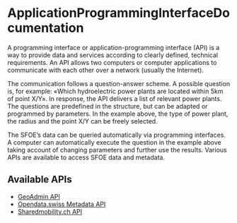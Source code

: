 # ApplicationProgrammingInterfaceDocumentation
A programming interface or application-programming interface (API) is a way to provide data and services according to clearly defined, technical requirements. An API allows two computers or computer applications to communicate with each other over a network (usually the Internet).

The communication follows a question-answer scheme. A possible question is, for example: «Which hydroelectric power plants are located within 5km of point X/Y». In response, the API delivers a list of relevant power plants. The questions are predefined in the structure, but can be adapted or programmed by parameters. In the example above, the type of power plant, the radius and the point X/Y can be freely selected.

The SFOE’s data can be queried automatically via programming interfaces. A computer can automatically execute the question in the example above taking account of changing parameters and further use the results. Various APIs are available to access SFOE data and metadata.


## Available APIs
* [GeoAdmin API](https://github.com/nrohrbach/ApplicationProgrammingInterfaceDocumentation/blob/main/GeoAdminAPI.md)
* [Opendata.swiss Metadata API](https://github.com/nrohrbach/ApplicationProgrammingInterfaceDocumentation/blob/main/Opendata.swissMetadataAPI.md)
* [Sharedmobility.ch API](https://github.com/SFOE/sharedmobility/blob/main/Sharedmobility.ch-API.md)
